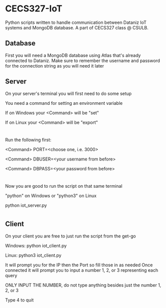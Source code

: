 # CECS327-IoT
Python scripts written to handle communication between Dataniz IoT systems and MongoDB database. A part of CECS327 class @ CSULB.

## Database
First you will need a MongoDB database using Atlas that's already connected to Dataniz. Make sure to remember the username and password for the connection string as you will need it later

## Server
On your server's terminal you will first need to do some setup

You need a command for setting an environment variable

If on Windows your \<Command> will be "set"

If on Linux your \<Command> will be "export"

#
Run the following first:

\<Command> PORT=\<choose one, i.e. 3000>

\<Command> DBUSER=\<your username from before>

\<Command> DBPASS=\<your password from before>
#
Now you are good to run the script on that same terminal

"python" on Windows or "python3" on Linux

python iot_server.py
#
## Client
On your client you are free to just run the script from the get-go

Windows: python iot_client.py

Linux: python3 iot_client.py

It will prompt you for the IP then the Port so fill those in as needed
Once connected it will prompt you to input a number 1, 2, or 3 representing each query

ONLY INPUT THE NUMBER, do not type anything besides just the number 1, 2, or 3

Type 4 to quit
